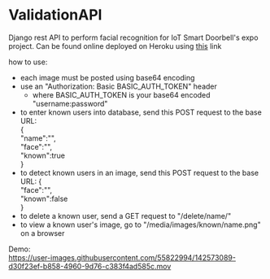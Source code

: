 # ValidationAPI

Django rest API to perform facial recognition for IoT Smart Doorbell's expo project. Can be found online deployed on Heroku using <a href="https://validation--api.herokuapp.com/">this</a> link

how to use:

- each image must be posted using base64 encoding
- use an "Authorization: Basic BASIC_AUTH_TOKEN" header
  - where BASIC_AUTH_TOKEN is your base64 encoded "username:password"
- to enter known users into database, send this POST request to the base URL:  
  {  
   "name":"",  
   "face":"",  
   "known":true  
  }
- to detect known users in an image, send this POST request to the base URL:
  {  
   "face":"",  
   "known":false  
  }
- to delete a known user, send a GET request to "/delete/name/"
- to view a known user's image, go to "/media/images/known/name.png" on a browser

Demo:  
https://user-images.githubusercontent.com/55822994/142573089-d30f23ef-b858-4960-9d76-c383f4ad585c.mov
